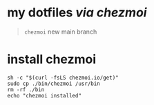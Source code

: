 # my dotfiles _via chezmoi_

> `chezmoi` new main branch

# install chezmoi
```
sh -c "$(curl -fsLS chezmoi.io/get)"
sudo cp ./bin/chezmoi /usr/bin
rm -rf ./bin
echo "chezmoi installed"
```
